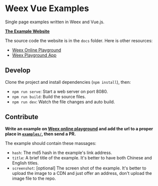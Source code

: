 # Weex Vue Examples

Single page examples written in Weex and Vue.js.

**[The Example Website](http://weex-project.io/examples.html)**

The source code the website is in the `docs` folder. Here is other resources:

+ [Weex Online Playground](http://dotwe.org/vue)
+ [Weex Playground App](https://weex-project.io/playground.html)

## Develop

Clone the project and install dependencies (`npm install`), then:

+ `npm run serve`: Start a web server on port 8080.
+ `npm run build`: Build the source files.
+ `npm run dev`: Watch the file changes and auto build.

## Contribute

**Write an example on [Weex online playground](http://dotwe.org/vue) and add the url to a proper place in [`examples/`](./examples/), then send a PR.**

The example should contain these massages:

+ `hash`: The md5 hash in the example's link address.
+ `title`: A brief title of the example. It's better to have both Chinese and English titles.
+ `screenshot`: [optional] The screen shot of the example. It's better to upload the image to a CDN and just offer an address, don't upload the image file to the repo.
